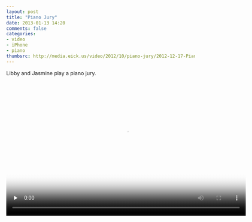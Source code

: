 ```yaml
---
layout: post
title: "Piano Jury"
date: 2013-01-13 14:20
comments: false
categories: 
- video
- iPhone
- piano
thumbsrc: http://media.eick.us/video/2012/10/piano-jury/2012-12-17-Piano-Jury.jpg
---
```

Libby and Jasmine play a piano jury.

<script type='text/javascript' src='http://cdn.sublimevideo.net/js/gpbp4gog.js'></script>

<video id="video1" class="sublime" poster="http://media.eick.us/video/2012/10/piano-jury/2012-12-17-Piano-Jury.jpg" width="640" height="360" data-autoresize="none" data-uid="mgkwdc" data-name="Piano Jury" preload="none">
  <source src="http://media.eick.us/video/2012/10/piano-jury/2012-12-17-Piano-Jury-640x360.mp4" />
  <source src="http://media.eick.us/video/2012/10/piano-jury/2012-12-17-Piano-Jury-1280x720.mp4" data-quality="hd" />
  <source src="http://media.eick.us/video/2012/10/piano-jury/2012-12-17-Piano-Jury-640x360-mobile.mp4" />
</video>